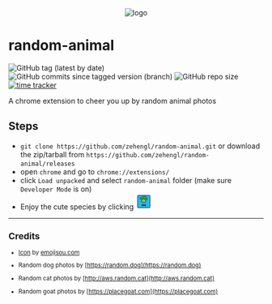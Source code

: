 <div align="center">
    <img src="https://cdn1.iconfinder.com/data/icons/animals-96/300/zoo-animal-pet-wild-domestic-512.png" alt="logo" height="196">
</div>

# random-animal

![GitHub tag (latest by date)](https://img.shields.io/github/v/tag/zehengl/random-animal)
![GitHub commits since tagged version (branch)](https://img.shields.io/github/commits-since/zehengl/random-animal/0.2.0)
![GitHub repo size](https://img.shields.io/github/repo-size/zehengl/random-animal)
[![time tracker](https://wakatime.com/badge/github/zehengl/random-animal.svg)](https://wakatime.com/badge/github/zehengl/random-animal)

A chrome extension to cheer you up by random animal photos

## Steps

- `git clone https://github.com/zehengl/random-animal.git` or download the zip/tarball from `https://github.com/zehengl/random-animal/releases`
- open `chrome` and go to `chrome://extensions/`
- click `Load unpacked` and select `random-animal` folder (make sure `Developer Mode` is on)
- Enjoy the cute species by clicking ![icon](image/icon32.png)

<hr>

<sup>

## Credits

- [Icon](https://www.iconfinder.com/icons/3204705/animal_domestic_pet_wild_zoo_icon) by [emojisou.com](https://www.iconfinder.com/emojious)

- Random dog photos by [https://random.dog](https://random.dog)

- Random cat photos by [http://aws.random.cat](http://aws.random.cat)

- Random goat photos by [https://placegoat.com](https://placegoat.com)

</sup>
